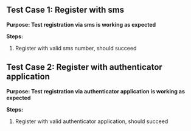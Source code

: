 ## Test Case 1: Register with sms

**Purpose: Test registration via sms is working as expected**

**Steps:**

1. Register with valid sms number, should succeed


## Test Case 2: Register with authenticator application

**Purpose: Test registration via authenticator application is working as expected**

**Steps:**

1. Register with valid authenticator application, should succeed
